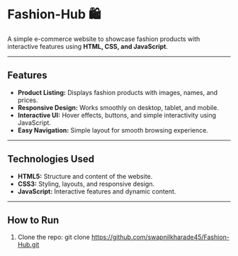 # Fashion-Hub 🛍️

A simple e-commerce website to showcase fashion products with interactive features using **HTML, CSS, and JavaScript**.

---

## Features

- **Product Listing:** Displays fashion products with images, names, and prices.  
- **Responsive Design:** Works smoothly on desktop, tablet, and mobile.  
- **Interactive UI:** Hover effects, buttons, and simple interactivity using JavaScript.  
- **Easy Navigation:** Simple layout for smooth browsing experience.  

---

## Technologies Used

- **HTML5:** Structure and content of the website.  
- **CSS3:** Styling, layouts, and responsive design.  
- **JavaScript:** Interactive features and dynamic content.  

---

## How to Run

1. Clone the repo:
git clone https://github.com/swapnilkharade45/Fashion-Hub.git
